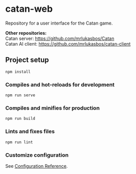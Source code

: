 # catan-web

Repository for a user interface for the Catan game.

**Other repositories:**  
Catan server: https://github.com/mrlukasbos/Catan  
Catan AI client: https://github.com/mrlukasbos/catan-client  


## Project setup
```
npm install
```

### Compiles and hot-reloads for development
```
npm run serve
```

### Compiles and minifies for production
```
npm run build
```

### Lints and fixes files
```
npm run lint
```

### Customize configuration
See [Configuration Reference](https://cli.vuejs.org/config/).
